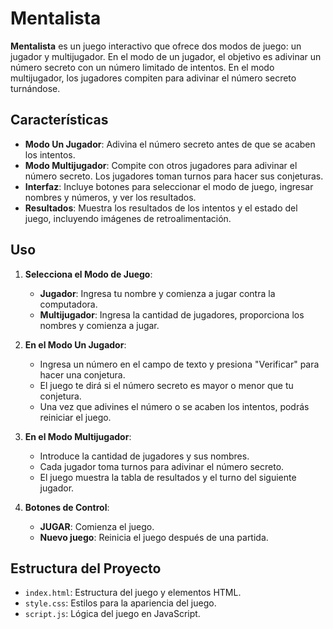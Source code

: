 # Mentalista

**Mentalista** es un juego interactivo que ofrece dos modos de juego: un jugador y multijugador. En el modo de un jugador, el objetivo es adivinar un número secreto con un número limitado de intentos. En el modo multijugador, los jugadores compiten para adivinar el número secreto turnándose.

## Características

- **Modo Un Jugador**: Adivina el número secreto antes de que se acaben los intentos.
- **Modo Multijugador**: Compite con otros jugadores para adivinar el número secreto. Los jugadores toman turnos para hacer sus conjeturas.
- **Interfaz**: Incluye botones para seleccionar el modo de juego, ingresar nombres y números, y ver los resultados.
- **Resultados**: Muestra los resultados de los intentos y el estado del juego, incluyendo imágenes de retroalimentación.

## Uso

1. **Selecciona el Modo de Juego**:
   - **Jugador**: Ingresa tu nombre y comienza a jugar contra la computadora.
   - **Multijugador**: Ingresa la cantidad de jugadores, proporciona los nombres y comienza a jugar.

2. **En el Modo Un Jugador**:
   - Ingresa un número en el campo de texto y presiona "Verificar" para hacer una conjetura.
   - El juego te dirá si el número secreto es mayor o menor que tu conjetura.
   - Una vez que adivines el número o se acaben los intentos, podrás reiniciar el juego.

3. **En el Modo Multijugador**:
   - Introduce la cantidad de jugadores y sus nombres.
   - Cada jugador toma turnos para adivinar el número secreto.
   - El juego muestra la tabla de resultados y el turno del siguiente jugador.

4. **Botones de Control**:
   - **JUGAR**: Comienza el juego.
   - **Nuevo juego**: Reinicia el juego después de una partida.

## Estructura del Proyecto

- `index.html`: Estructura del juego y elementos HTML.
- `style.css`: Estilos para la apariencia del juego.
- `script.js`: Lógica del juego en JavaScript.


